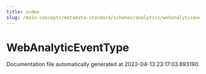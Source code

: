 ```yaml
---
title: index
slug: /main-concepts/metadata-standard/schemas/analytics/webanalyticeventtype
---
```


# WebAnalyticEventType

Documentation file automatically generated at 2023-04-13 23:17:03.893190.
